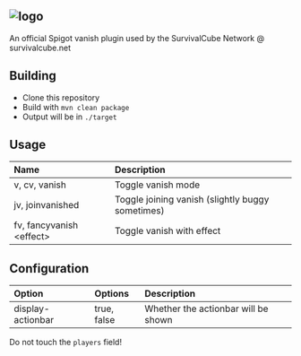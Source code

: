 ![logo](http://cosmos.survivalcube.net/survivalcube/spigot-plugins/cubevanish/-/raw/master/gitlab-resources/cubevanish-left.png)
--
An official Spigot vanish plugin used by the SurvivalCube Network @ survivalcube.net

## Building
- Clone this repository
- Build with `mvn clean package`
- Output will be in `./target`

## Usage
| Name | Description
|:--- | :---
| v, cv, vanish | Toggle vanish mode
| jv, joinvanished | Toggle joining vanish (slightly buggy sometimes)
| fv, fancyvanish \<effect> | Toggle vanish with effect

## Configuration
| Option | Options | Description
| :--- | :--- | :---
| display-actionbar | true, false | Whether the actionbar will be shown

Do not touch the `players` field!
